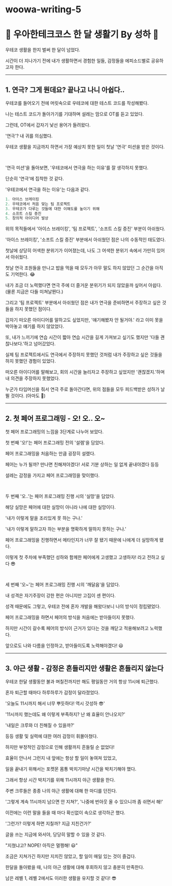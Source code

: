 # woowa-writing-5

# 🥳 우아한테크코스 한 달 생활기 By 성하 🥳

우테코 생활을 한지 벌써 한 달이 넘었다.

시간이 더 지나가기 전에 내가 생활하면서 경험한 일들, 감정들을 에피소드별로 공유하고자 한다.

---
## 1. 연극? 그게 뭔데요? 끝나고 나니 아쉽다..

우테코를 들어오기 전에 머릿속으로 우테코에 대한 테스트 코드를 작성해봤다.

나는 테스트 코드가 돌아가기를 기대하며 설레는 맘으로 OT를 듣고 있었다.

그런데, OT에서 갑자기 낯선 용어가 들려왔다.

'연극'? 내 귀를 의심했다.

우테코 생활을 지금까지 하면서 가장 예상치 못한 일이 첫날 '연극' 미션을 받은 것이다.

<br>

'연극 미션'을 돌아보면, '우테코에서 연극을 하는 이유'를 잘 생각하지 못했다.

단순히 '연극'에 집착한 것 같다.

'우테코에서 연극을 하는 이유'는 다음과 같다.
```java
1. 아이스 브레이킹
2. 우테코에서 처음 맞는 팀 프로젝트
3. 우테코가 다루는 것들에 대한 이해도를 높이기 위해
4. 소프트 스킬 증진
5. 창의적 아이디어 발상
```

위의 목적들에서 '아이스 브레이킹', '팀 프로젝트', '소프트 스킬 증진' 부분이 아쉬웠다.

'아이스 브레이킹', '소프트 스킬 증진' 부분에서 아쉬웠던 점은 나의 수동적인 태도였다.

첫날에 상당히 어색한 분위기가 이어졌는데, 나도 그 어색한 분위기 속에서 가만히 있어서 아쉬웠다.

첫날 연극 조원들을 만나고 밥을 먹을 때 모두가 아무 말도 하지 않았던 그 순간을 아직도 기억한다. 😂

내가 조금 더 노력했다면 연극 주에 더 즐거운 분위기가 되지 않았을까 싶어서 아쉽다. (물론 지금은 다들 미쳐날뛴다.)

그리고 '팀 프로젝트' 부분에서 아쉬웠던 점은 내가 연극을 준비하면서 주장하고 싶은 것들을 하지 못했던 점이다.

갑자기 떠오른 아이디어를 말하고도 싶었지만, '얘기해봤자 안 될거야.' 라고 이미 못을 박아놓고 얘기를 하지 않았었다.

또, 내가 느끼기에 연습 시간이 짧아 연습 시간을 길게 가져보고 싶기도 했지만 '다들 괜찮나보다.'하고 넘어갔었다.

실제 팀 프로젝트에서도 연극에서 주장하지 못했던 것처럼 내가 주장하고 싶은 것들을 하지 못했던 경험이 있었다.

떠오른 아이디어를 말해보고, 회의 시간을 늘리자고 주장하고 싶었지만 '괜찮겠지.'하며 내 의견을 주장하지 못했었다.

누군가 타임머신을 줘서 연극 주로 돌아간다면, 위의 점들을 모두 피드백받은 성하가 날뛸 것이다. (아마도 🥳)

---

## 2. 첫 페어 프로그래밍 - 오! 오.. 오~

첫 페어 프로그래밍의 느낌을 3단계로 나누어 보았다.

첫 번째 '오!'는 페어 프로그래밍 전의 '설렘'을 담았다.

페어 프로그래밍을 처음하는 만큼 굉장히 설렜다.

페어는 누가 될까? 만나면 친해져야겠다! 서로 기분 상하는 일 없게 끝내야겠다 등등

설레는 감정을 가지고 페어 프로그래밍을 맞이했다.

<br>

두 번째 '오..'는 페어 프로그래밍 진행 시의 '실망'을 담았다.

해당 실망은 페어에 대한 실망이 아니라 나에 대한 실망이다.

'내가 이렇게 말을 조리있게 못 하는 구나.'

'내가 이렇게 말하고자 하는 부분을 명확하게 말하지 못하는 구나.'

페어 프로그래밍을 진행하면서 메타인지가 너무 잘 됐기 때문에 나에게 더 실망하게 됐다.

이렇게 첫 주차에 부족했던 성하와 함께한 페어에게 고생했고 고생하자! 라고 전하고 싶다 😎

<br>

세 번째 '오~'는 페어 프로그래밍 진행 시의 '깨달음'을 담았다.

내 성격은 자기주장이 강한 편은 아니지만 고집이 센 편이다.

성격 때문에도 그렇고, 우테코 전에 혼자 개발을 해왔다보니 나의 방식이 정립됐었다.

페어 프로그래밍을 하면서 페어의 방식을 처음에는 받아들이지 못했다.

하지만 시간이 갈수록 페어의 방식이 근거가 있다는 것을 깨닫고 적용해보려고 노력했다.

앞으로도 나와 다름을 인정하고, 받아들이도록 노력해야겠다! 😃

---

## 3. 야근 생활 - 감정은 흔들리지만 생활은 흔들리지 않는다

우테코 한달 생활동안 불과 며칠전까지만 해도 평일동안 거의 항상 11시에 퇴근했다.

혼자 퇴근할 때마다 하루하루가 감정이 달라졌었다.

'오늘도 11시까지 해서 너무 뿌듯하다! 역시 갓성하 😎'

'11시까지 했는데도 왜 이렇게 부족하지? 난 왜 효율이 안나오지?'

'내일은 크루와 더 친해질 수 있을까?'

등등 생활 및 실력에 대한 여러 감정이 휘몰아쳤다.

하지만 부정적인 감정으로 인해 생활까지 흔들릴 순 없었다!

효율이 안나서 그런지 내 앞에는 항상 할 일이 놓여져 있었고,

일을 끝내기 위해서는 포켓몬 몸통 박치기마냥 시간을 박치기해야 했다.

그래서 항상 시간 박치기를 위해 11시까지 야근 생활을 한다.

주변 크루들은 종종 나의 야근 생활에 대해 한 마디를 던진다.

'그렇게 계속 11시까지 남으면 안 지쳐?', '나중에 번아웃 올 수 있으니까 좀 쉬면서 해!'

이전에는 이런 말을 들을 때 마다 확신없이 속으로 생각하곤 했다.

'그런가? 이렇게 하면 지칠까? 지금 지친건가?'

글을 쓰는 지금에 와서야, 당당히 말할 수 있을 것 같다.

"지쳤냐고? NOPE! 아직은 멀쩡해! 😃"

조금은 지쳐가긴 하지만 지치진 않았고, 할 일이 매일 있는 것이 즐겁다.

한달을 돌아봤을 때, 나의 야근 생활에 대해 후회하지 않고 충분히 만족한다.

남은 레벨 1, 레벨 2에서도 이러한 생활을 유지할 것 같다! 😎
